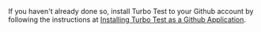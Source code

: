 If you haven't already done so, install Turbo Test to your Github account
by following the instructions at [Installing Turbo Test as a Github Application](../github-app/github-app-installation.md).

